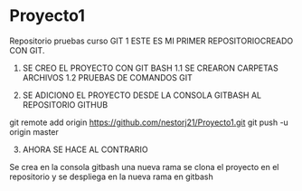 # Proyecto1
Repositorio pruebas curso GIT 1
ESTE ES MI PRIMER REPOSITORIOCREADO CON GIT.
1. SE CREO EL PROYECTO CON GIT BASH
1.1 SE CREARON CARPETAS ARCHIVOS
1.2 PRUEBAS DE COMANDOS GIT

2. SE ADICIONO EL PROYECTO DESDE LA CONSOLA GITBASH AL REPOSITORIO GITHUB

git remote add origin https://github.com/nestorj21/Proyecto1.git
git push -u origin master

3. AHORA SE HACE AL CONTRARIO

Se crea en la consola gitbash una nueva rama
se clona el proyecto en el repositorio y se despliega en la nueva rama en gitbash

